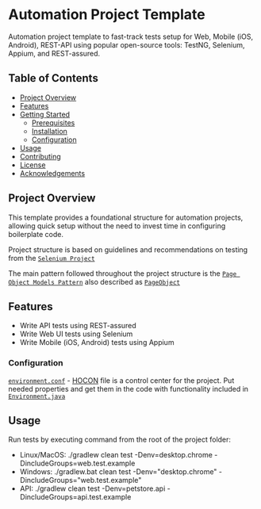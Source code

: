 # Automation Project Template

Automation project template to fast-track tests setup for Web, Mobile (iOS, Android), REST-API using popular open-source tools: TestNG, Selenium, Appium, and REST-assured. 

## Table of Contents

- [Project Overview](#project-overview)
- [Features](#features)
- [Getting Started](#getting-started)
    - [Prerequisites](#prerequisites)
    - [Installation](#installation)
    - [Configuration](#configuration)
- [Usage](#usage)
- [Contributing](#contributing)
- [License](#license)
- [Acknowledgements](#acknowledgements)

## Project Overview

This template provides a foundational structure for automation projects, allowing quick setup without the need to invest time in configuring boilerplate code.

Project structure is based on guidelines and recommendations on testing from the [`Selenium Project`](https://www.selenium.dev/documentation/test_practices/)


The main pattern followed throughout the project structure is the [`Page Object Models Pattern`](https://www.selenium.dev/documentation/test_practices/encouraged/page_object_models/) also described as [`PageObject`](
https://martinfowler.com/bliki/PageObject.html)


## Features

- Write API tests using REST-assured
- Write Web UI tests using Selenium
- Write Mobile (iOS, Android) tests using Appium

### Configuration

[`environment.conf`](https://github.com/ahamza1/automation-framework/blob/master/src/test/resources/environment.conf) - [HOCON](https://github.com/lightbend/config) file is a control center for the project. Put needed properties and get them in the code with functionality included in [`Environment.java`](https://github.com/ahamza1/automation-framework/blob/master/src/main/java/org/testautomation/core/environment/Environment.java)

## Usage

Run tests by executing command from the root of the project folder:
- Linux/MacOS: ./gradlew clean test -Denv=desktop.chrome -DincludeGroups=web.test.example
- Windows: ./gradlew.bat clean test -Denv="desktop.chrome" -DincludeGroups="web.test.example"
- API: ./gradlew clean test -Denv=petstore.api -DincludeGroups=api.test.example





